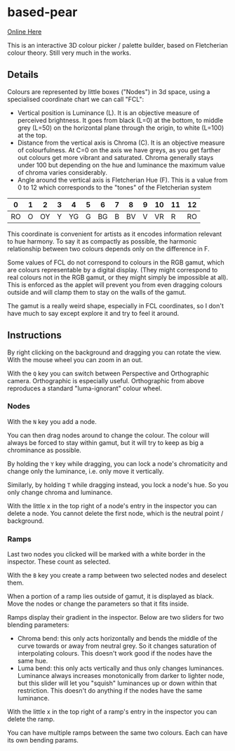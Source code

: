 # based-pear

[Online Here](https://cancrizans.github.io/based-pear/)

This is an interactive 3D colour picker / palette builder, based on Fletcherian colour theory. Still very much in the works.

## Details

Colours are represented by little boxes ("Nodes") in 3d space, using a specialised coordinate chart we can call "FCL":

* Vertical position is Luminance (L). It is an objective measure of perceived brightness. It goes from black (L=0) at the bottom, to middle grey (L=50) on the horizontal plane through the origin, to white (L=100) at the top.
* Distance from the vertical axis is Chroma (C). It is an objective measure of colourfulness. At C=0 on the axis we have greys, as you get farther out colours get more vibrant and saturated. Chroma generally stays under 100 but depending on the hue and luminance the maximum value of chroma varies considerably.
* Angle around the vertical axis is Fletcherian Hue (F). This is a value from 0 to 12 which corresponds to the "tones" of the Fletcherian system


0 | 1 | 2 | 3 | 4 | 5 | 6 | 7 | 8 | 9 | 10| 11| 12
--|---|---|---|---|---|---|---|---|---|---|---|---
RO| O | OY| Y | YG| G | BG| B | BV| V | VR| R | RO

This coordinate is convenient for artists as it encodes information relevant to hue harmony. To say it as compactly as possible, the harmonic relationship between two colours depends only on the difference in F.

Some values of FCL do not correspond to colours in the RGB gamut, which are colours representable by a digital display. (They might correspond to real colours not in the RGB gamut, or they might simply be impossible at all). This is enforced as the applet will prevent you from even dragging colours outside and will clamp them to stay on the walls of the gamut. 

The gamut is a really weird shape, especially in FCL coordinates, so I don't have much to say except explore it and try to feel it around.

## Instructions

By right clicking on the background and dragging you can rotate the view. With the mouse wheel you can zoom in an out.

With the `Q` key you can switch between Perspective and Orthographic camera. Orthographic is especially useful. Orthographic from above reproduces a standard "luma-ignorant" colour wheel.

### Nodes

With the `N` key you add a node.

You can then drag nodes around to change the colour. The colour will always be forced to stay within gamut, but it will try to keep as big a chrominance as possible.

By holding the `Y` key while dragging, you can lock a node's chromaticity and change only the luminance, i.e. only move it vertically.

Similarly, by holding `T` while dragging instead, you lock a node's hue. So you only change chroma and luminance.

With the little x in the top right of a node's entry in the inspector you can delete a node. You cannot delete the first node, which is the neutral point / background.

### Ramps

Last two nodes you clicked will be marked with a white border in the inspector. These count as selected.

With the `B` key you create a ramp between two selected nodes and deselect them.

When a portion of a ramp lies outside of gamut, it is displayed as black. Move the nodes or change the parameters so that it fits inside.

Ramps display their gradient in the inspector. Below are two sliders for two blending parameters:

* Chroma bend: this only acts horizontally and bends the middle of the curve towards or away from neutral grey. So it changes saturation of interpolating colours. This doesn't work good if the nodes have the same hue.
* Luma bend: this only acts vertically and thus only changes luminances. Luminance always increases monotonically from darker to lighter node, but this slider will let you "squish" luminances up or down within that restriction. This doesn't do anything if the nodes have the same luminance.

With the little x in the top right of a ramp's entry in the inspector you can delete the ramp.

You can have multiple ramps between the same two colours. Each can have its own bending params.
